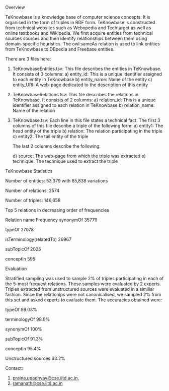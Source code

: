 Overview

TeKnowbase is a knowledge base of computer science concepts. It is organised in the form of triples in RDF form. TeKnowbase is constructed from technical websites such as Webopedia and Techtarget as well as online textbooks and Wikipedia. We first acquire entities from technical sources sources and then identify relationships between them using domain-specific heuristics. The owl:sameAs relation is used to link entities from TeKnowbase to DBpedia and Freebase entities. 

There are 3 files here:

1) TeKnowbaseEntities.tsv: This file describes the entities in TeKnowbase. It consists of 3 columns:
	a) entity_id: This is a unique identifier assigned to each entity in TeKnowbase
	b) entity_name: Name of the entity
	c) entity_URI: A web-page dedicated to the description of this entity
2) TeKnowbaseRelations.tsv: This file describes the relations in TeKnowbase. It consists of 2 columns:
	a) relation_id: This is a unique identifier assigned to each relation in TeKnowbase
	b) relation_name: Name of the relation
3) TeKnowbase.tsv: Each line in this file states a technical fact. The first 3 columns of this file describe a triple of the following form:
	a) entity1: The head entity of the triple
	b) relation: The relation participating in the triple
	c) entity2: The tail entity of the triple
	
	The last 2 columns describe the following:
	
	d) source: The web-page from which the triple was extracted
	e) technique: The technique used to extract the triple
	
TeKnowbase Statistics

Number of entities: 53,379 with 85,838 variations

Number of relations: 2574

Number of triples: 146,658

Top 5 relations in decreasing order of frequencies

Relation name	Frequency
synonymOf	35779

typeOf	27078

isTerminology(relatedTo)	26967

subTopicOf	2025

conceptIn	595


Evaluation

Stratified sampling was used to sample 2% of triples participating in each of the 5-most frequest relations. These samples were evaluated by 2 experts. Triples extracted from unstructured sources were evaluated in a similiar fashion. Since the relationips were not canonicalised, we sampled 2% from this set and asked experts to evaluate them. The accuracies obtained were:

typeOf	99.03%

terminologyOf	98.9%

synonymOf	100%

subTopicOf	91.3%

conceptIn	95.4%

Unstructured sources	63.2%



Contact:

1) prajna.upadhyay@cse.iitd.ac.in,
2) ramanath@cse.iitd.ac.in

